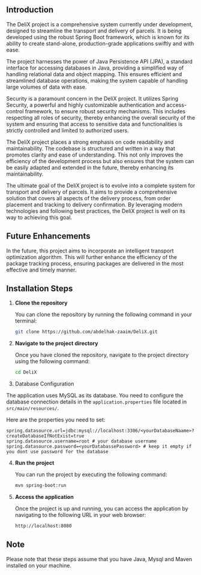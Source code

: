 ## Introduction

The DeliX project is a comprehensive system currently under development, designed to streamline the transport and delivery of parcels. It is being developed using the robust Spring Boot framework, which is known for its ability to create stand-alone, production-grade applications swiftly and with ease.

The project harnesses the power of Java Persistence API (JPA), a standard interface for accessing databases in Java, providing a simplified way of handling relational data and object mapping. This ensures efficient and streamlined database operations, making the system capable of handling large volumes of data with ease.

Security is a paramount concern in the DeliX project. It utilizes Spring Security, a powerful and highly customizable authentication and access-control framework, to ensure robust security mechanisms. This includes respecting all roles of security, thereby enhancing the overall security of the system and ensuring that access to sensitive data and functionalities is strictly controlled and limited to authorized users.

The DeliX project places a strong emphasis on code readability and maintainability. The codebase is structured and written in a way that promotes clarity and ease of understanding. This not only improves the efficiency of the development process but also ensures that the system can be easily adapted and extended in the future, thereby enhancing its maintainability.

The ultimate goal of the DeliX project is to evolve into a complete system for transport and delivery of parcels. It aims to provide a comprehensive solution that covers all aspects of the delivery process, from order placement and tracking to delivery confirmation. By leveraging modern technologies and following best practices, the DeliX project is well on its way to achieving this goal.
## Future Enhancements

In the future, this project aims to incorporate an intelligent transport optimization algorithm. This will further enhance the efficiency of the package tracking process, ensuring packages are delivered in the most effective and timely manner.
## Installation Steps

1. **Clone the repository**

   You can clone the repository by running the following command in your terminal:

   ```bash
   git clone https://github.com/abdelhak-zaaim/DeliX.git
    ```
2. **Navigate to the project directory**

   Once you have cloned the repository, navigate to the project directory using the following command:

   ```bash
   cd DeliX
   ```

3. Database Configuration

The application uses MySQL as its database. You need to configure the database connection details in the `application.properties` file located in `src/main/resources/`.

Here are the properties you need to set:

```properties
spring.datasource.url=jdbc:mysql://localhost:3306/<yourDatabaseNaame>?createDatabaseIfNotExist=true
spring.datasource.username=root # your database username
spring.datasource.password=<yourDatabassePassword> # keep it empty if you dont use password for the database
```

4. **Run the project**

   You can run the project by executing the following command:

   ```bash
   mvn spring-boot:run
   ```
5. **Access the application**

   Once the project is up and running, you can access the application by navigating to the following URL in your web browser:

   ```bash
   http://localhost:8080
   ```
## Note
Please note that these steps assume that you have Java, Mysql and Maven installed on your machine.